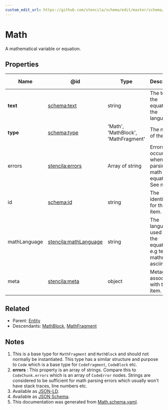 ```yaml
---
custom_edit_url: https://github.com/stencila/schema/edit/master/schema/Math.schema.yaml
---
```


# Math

A mathematical variable or equation.

## Properties

| Name         | @id                                                                   | Type                                | Description                                                                | Inherited from               |
| ------------ | --------------------------------------------------------------------- | ----------------------------------- | -------------------------------------------------------------------------- | ---------------------------- |
| **text**     | [schema:text](https://schema.org/text)                                | string                              | The text of the equation in the language.                                  | [Math](../Prose/Math.md)     |
| **type**     | [schema:type](https://schema.org/type)                                | 'Math', 'MathBlock', 'MathFragment' | The name of the type.                                                      | [Entity](../Other/Entity.md) |
| errors       | [stencila:errors](https://schema.stenci.la/errors.jsonld)             | Array of string                     | Errors that occurred when parsing the math equation. See note [2](#notes). | [Math](../Prose/Math.md)     |
| id           | [schema:id](https://schema.org/id)                                    | string                              | The identifier for this item.                                              | [Entity](../Other/Entity.md) |
| mathLanguage | [stencila:mathLanguage](https://schema.stenci.la/mathLanguage.jsonld) | string                              | The language used for the equation e.g tex, mathml, asciimath.             | [Math](../Prose/Math.md)     |
| meta         | [stencila:meta](https://schema.stenci.la/meta.jsonld)                 | object                              | Metadata associated with this item.                                        | [Entity](../Other/Entity.md) |

## Related

-   Parent: [Entity](../Other/Entity.md)
-   Descendants: [MathBlock](../Prose/MathBlock.md), [MathFragment](../Prose/MathFragment.md)

## Notes

1.  This is a base type for `MathFragment` and `MathBlock` and should not normally be instantiated. This type has a similar structure and purpose to `Code` which is a base type for `CodeFragment`, `CodeBlock` etc.
2.  **errors** : This property is an array of strings. Compare this to `CodeChunk.errors` which is an array of `CodeError` nodes. Strings are considered to be sufficient for math parsing errors which usually won't have stack traces, line numbers etc.
3.  Available as [JSON-LD](https://schema.stenci.la/Math.jsonld).
4.  Available as [JSON Schema](https://schema.stenci.la/v1/Math.schema.json).
5.  This documentation was generated from [Math.schema.yaml](https://github.com/stencila/schema/blob/master/schema/Math.schema.yaml).
